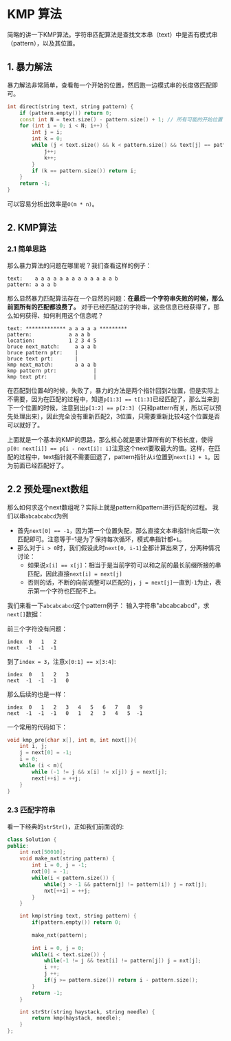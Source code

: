 # KMP 算法

简略的讲一下KMP算法。字符串匹配算法是查找文本串（text）中是否有模式串（pattern），以及其位置。

## 1. 暴力解法
暴力解法非常简单，查看每一个开始的位置，然后跑一边模式串的长度做匹配即可。
```cpp
int direct(string text, string pattern) {
    if (pattern.empty()) return 0;
    const int N = text.size() - pattern.size() + 1; // 所有可能的开始位置
    for (int i = 0; i < N; i++) {
        int j = i;
        int k = 0;
        while (j < text.size() && k < pattern.size() && text[j] == pattern[k]) {
            j++;
            k++; 
        }
        if (k == pattern.size()) return i;
    }
    return -1;
}
```
可以容易分析出效率是`O(m * n)`。


## 2. KMP算法
### 2.1 简单思路
那么暴力算法的问题在哪里呢？我们查看这样的例子：
```
text:    a a a a a a a a a a a a a b
pattern: a a a b
```
那么显然暴力匹配算法存在一个显然的问题：**在最后一个字符串失败的时候，那么前面所有的匹配都浪费了。**
对于已经匹配过的字符串，这些信息已经获得了，那么如何获得、如何利用这个信息呢？
```
text: ************* a a a a a *********
pattern:            a a a b
location:           1 2 3 4 5
bruce next_match:     a a a b
bruce pattern ptr:    |
bruce text prt:       |
kmp next_match:       a a a b
kmp pattern ptr:            |
kmp text ptr:               |
```
在匹配到位置4的时候，失败了，暴力的方法是两个指针回到2位置，但是实际上不需要，因为在匹配的过程中，知道`p[1:3] == t[1:3]`已经匹配了，那么当来到下一个位置的时候，注意到出`p[1:2] == p[2:3]`（只和pattern有关，所以可以预先处理出来），因此完全没有重新匹配2，3位置，只需要重新比较4这个位置是否可以就好了。

上面就是一个基本的KMP的思路，那么核心就是要计算所有的下标长度，使得`p[0: next[i]] == p[i - next[i]: i]`注意这个next要取最大的值。这样，在匹配的过程中，text指针就不需要回退了，pattern指针从`i`位置到`next[i] + 1`。因为前面已经匹配好了。

## 2.2 预处理next数组
那么如何求这个next数组呢？实际上就是pattern和pattern进行匹配的过程。
我们以串`abcabcabcd`为例
* 首先`next[0] == -1`，因为第一个位置失配，那么直接文本串指针向后取一次匹配即可。注意等于-1是为了保持每次循环，模式串指针都`+1`。
* 那么对于`i > 0`时，我们假设此时`next[0, i-1]`全都计算出来了，分两种情况讨论：
    * 如果说`x[i] == x[j]`：相当于是当前字符可以和之前的最长前缀所接的串匹配，因此直接`next[i] = next[j]`
    * 否则的话，不断的向前调整可以匹配的`j`，`j = next[j]`一直到`-1`为止，表示第一个字符也匹配不上。

我们来看一下`abcabcabcd`这个pattern例子：
输入字符串"abcabcabcd"，求`next[]`数据：

前三个字符没有问题：
```
index  0   1   2
next  -1  -1  -1
```
到了`index = 3`，注意`x[0:1] == x[3:4]`:
```
index  0   1   2   3
next  -1  -1  -1   0
```
那么后续的也是一样：
```
index  0   1   2   3   4   5   6   7   8   9
next  -1  -1  -1   0   1   2   3   4   5  -1
```

一个常用的代码如下：
```cpp
void kmp_pre(char x[], int m, int next[]){
    int i, j;
    j = next[0] = -1;
    i = 0;
    while (i < m){
        while (-1 != j && x[i] != x[j]) j = next[j];
        next[++i] = ++j;
    }
}
```

### 2.3 匹配字符串
看一下经典的`strStr()`，正如我们前面说的:
```cpp
class Solution {
public:
    int nxt[50010];
    void make_nxt(string pattern) {
        int i = 0, j = -1;
        nxt[0] = -1;
        while(i < pattern.size()) {
            while(j > -1 && pattern[j] != pattern[i]) j = nxt[j];
            nxt[++i] = ++j;
        }
    }

    int kmp(string text, string pattern) {
        if(pattern.empty()) return 0;
        
        make_nxt(pattern);
        
        int i = 0, j = 0;
        while(i < text.size()) {
            while(-1 != j && text[i] != pattern[j]) j = nxt[j];
            i ++;
            j ++;
            if(j >= pattern.size()) return i - pattern.size();
        }
        return -1;
    }

    int strStr(string haystack, string needle) {
        return kmp(haystack, needle);
    }
};
```

